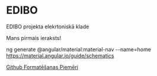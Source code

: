 # EDIBO
EDIBO projekta elekrtoniskā klade

Mans pirmais ieraksts!

ng generate @angular/material:material-nav --name=home
https://material.angular.io/guide/schematics

[Github Formatēšanas Piemēri](https://help.github.com/en/github/writing-on-github/basic-writing-and-formatting-syntax)
